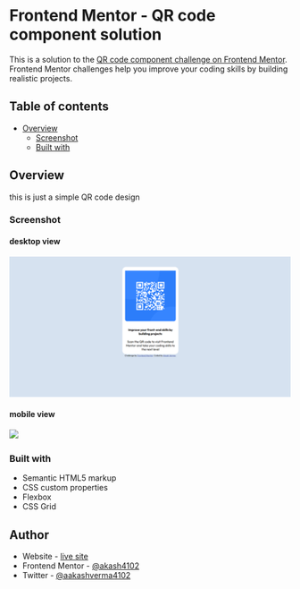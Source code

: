 # Frontend Mentor - QR code component solution

This is a solution to the [QR code component challenge on Frontend Mentor](https://www.frontendmentor.io/challenges/qr-code-component-iux_sIO_H). Frontend Mentor challenges help you improve your coding skills by building realistic projects. 

## Table of contents

- [Overview](#overview)
  - [Screenshot](#screenshot)
  - [Built with](#built-with)

## Overview
this is just a simple QR code design
### Screenshot

#### desktop view
![](./screenshots/desktopss.png)

#### mobile view
![](./screenshots/mobiless.png.png)

### Built with

- Semantic HTML5 markup
- CSS custom properties
- Flexbox
- CSS Grid

## Author

- Website - [live site](https://akash4102.github.io/qr-design/)
- Frontend Mentor - [@akash4102](https://www.frontendmentor.io/profile/akash4102)
- Twitter - [@aakashverma4102](https://www.twitter.com/aakashverma4102)
